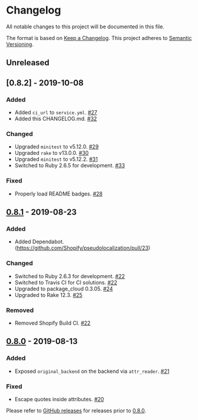 # Changelog
All notable changes to this project will be documented in this file.

The format is based on [Keep a Changelog](https://keepachangelog.com/en/1.0.0/). This project adheres to [Semantic Versioning](https://semver.org/spec/v2.0.0.html).

## Unreleased

## [0.8.2] - 2019-10-08
### Added
- Added `ci_url` to `service.yml`. [#27](https://github.com/shopify/pseudolocalization/pull/27)
- Added this CHANGELOG.md. [#32](https://github.com/Shopify/pseudolocalization/pull/32)

### Changed
- Upgraded `minitest` to v5.12.0. [#29](https://github.com/shopify/pseudolocalization/pull/29)
- Upgraded `rake` to v13.0.0. [#30](https://github.com/shopify/pseudolocalization/pull/30)
- Upgraded `minitest` to v5.12.2. [#31](https://github.com/shopify/pseudolocalization/pull/31)
- Switched to Ruby 2.6.5 for development. [#33](https://github.com/Shopify/pseudolocalization/pull/33)

### Fixed
- Properly load README badges. [#28](https://github.com/shopify/pseudolocalization/pull/28)

## [0.8.1] - 2019-08-23
### Added
- Added Dependabot. (https://github.com/Shopify/pseudolocalization/pull/23)

### Changed
- Switched to Ruby 2.6.3 for development. [#22](https://github.com/Shopify/pseudolocalization/pull/22)
- Switched to Travis CI for CI solutions. [#22](https://github.com/Shopify/pseudolocalization/pull/22)
- Upgraded to package_cloud 0.3.05. [#24](https://github.com/Shopify/pseudolocalization/pull/24)
- Upgraded to Rake 12.3. [#25](https://github.com/Shopify/pseudolocalization/pull/25)

### Removed
- Removed Shopify Build CI. [#22](https://github.com/Shopify/pseudolocalization/pull/22)

## [0.8.0] - 2019-08-13
### Added

- Exposed `original_backend` on the backend via `attr_reader`. [#21](https://github.com/Shopify/pseudolocalization/pull/21)

### Fixed

- Escape quotes inside attributes. [#20](https://github.com/Shopify/pseudolocalization/pull/20)


Please refer to [GitHub releases](https://github.com/Shopify/pseudolocalization/releases) for releases prior to [0.8.0].

[Unreleased]: https://github.com/Shopify/pseudolocalization/compare/0.8.2...HEAD
[0.8.1]: https://github.com/Shopify/pseudolocalization/compare/0.8.1...0.8.2
[0.8.1]: https://github.com/Shopify/pseudolocalization/compare/0.8.0...0.8.1
[0.8.0]: https://github.com/Shopify/pseudolocalization/compare/0.7.0...0.8.0
